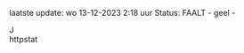 laatste update: 
wo 13-12-2023  2:18   uur 
Status: FAALT - geel - 
<div class="service R">J</div><div class="service Y">httpstat</div>